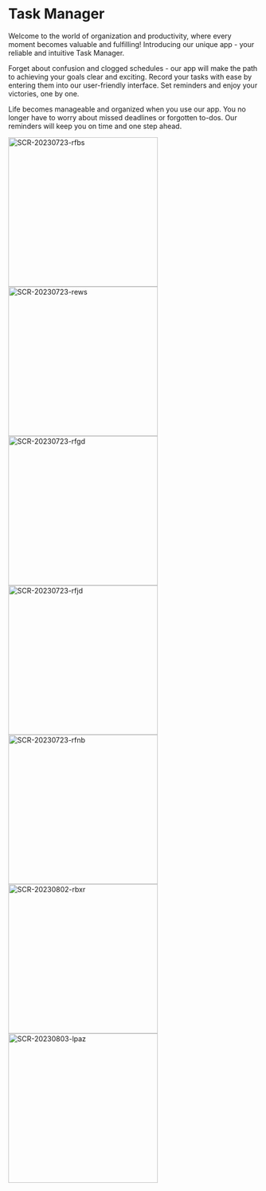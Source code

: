 # Task Manager

Welcome to the world of organization and productivity, where every moment becomes valuable and fulfilling! Introducing our unique app - your reliable and intuitive Task Manager.

Forget about confusion and clogged schedules - our app will make the path to achieving your goals clear and exciting. Record your tasks with ease by entering them into our user-friendly interface. Set reminders and enjoy your victories, one by one.

Life becomes manageable and organized when you use our app. You no longer have to worry about missed deadlines or forgotten to-dos. Our reminders will keep you on time and one step ahead.

<img width="300" alt="SCR-20230723-rfbs" src="https://github.com/bubiryov/Task-Manager/assets/124048186/572625f3-eb66-4777-b57b-551e7cec7ff5">
<img width="300" alt="SCR-20230723-rews" src="https://github.com/bubiryov/Task-Manager/assets/124048186/a36d4fa5-97dd-4667-9306-a98934ac14a7">
<img width="300" alt="SCR-20230723-rfgd" src="https://github.com/bubiryov/Task-Manager/assets/124048186/55e3091b-ced9-4c9e-b9e2-08a3992d8968">
<img width="300" alt="SCR-20230723-rfjd" src="https://github.com/bubiryov/Task-Manager/assets/124048186/dea3471d-b9b1-45fd-8056-33679853d6bd">
<img width="300" alt="SCR-20230723-rfnb" src="https://github.com/bubiryov/Task-Manager/assets/124048186/ff31f125-3d3d-4d92-9924-5fec137cc894">
<img width="300" alt="SCR-20230802-rbxr" src="https://github.com/bubiryov/Task-Manager/assets/124048186/9c1fa5ba-f778-45f6-b67e-11867ea4a830">
<img width="300" alt="SCR-20230803-lpaz" src="https://github.com/bubiryov/Task-Manager/assets/124048186/7bb1b490-0c32-4aa4-a217-3277f1cd5c42">
